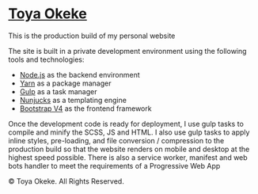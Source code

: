# [Toya Okeke](https://toyaokeke.github.io)

This is the production build of my personal website

The site is built in a private development environment using the following tools and technologies:

- [Node.js](https://nodejs.org/en/) as the backend environment
- [Yarn](https://yarnpkg.com/) as a package manager
- [Gulp](https://gulpjs.com/) as a task manager
- [Nunjucks](https://mozilla.github.io/nunjucks/) as a templating engine
- [Bootstrap V4](https://getbootstrap.com/) as the frontend framework

Once the development code is ready for deployment, I use gulp tasks to compile and minify the SCSS, JS and HTML. I also use gulp tasks to apply inline styles, pre-loading, and file conversion / compression to the production build so that the website renders on mobile and desktop at the highest speed possible. There is also a service worker, manifest and web bots handler to meet the requirements of a Progressive Web App

&copy; Toya Okeke. All Rights Reserved.
